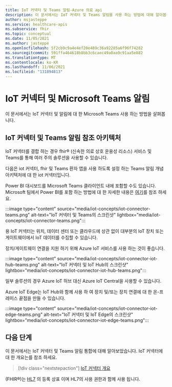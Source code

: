 ```yaml
---
title: IoT 커넥터 및 Teams 알림-Azure 의료 api
description: 이 문서에서는 IoT 커넥터 및 Teams 알림을 사용 하는 방법에 대해 알아봅니다.
author: msjasteppe
ms.service: healthcare-apis
ms.subservice: fhir
ms.topic: conceptual
ms.date: 11/05/2021
ms.author: jasteppe
ms.openlocfilehash: 5f2cb9c9a4e4ef20e489c36a92285a6f96f74282
ms.sourcegitcommit: 591ffa464618b8bb3c6caec49a0aa9c91aa5e882
ms.translationtype: MT
ms.contentlocale: ko-KR
ms.lasthandoff: 11/06/2021
ms.locfileid: "131894813"
---
```

# <a name="iot-connector-and-microsoft-teams-notifications"></a>IoT 커넥터 및 Microsoft Teams 알림

이 문서에서는 IoT 커넥터 및 알림에 대 한 Microsoft Teams 사용 하는 방법을 살펴봅니다.

## <a name="iot-connector-and-teams-notifications-reference-architecture"></a>IoT 커넥터 및 Teams 알림 참조 아키텍처

IoT 커넥터를 결합 하는 경우 fhir&#174; (신속한 의료 상호 운용성 리소스) 서비스 및 Teams를 통해 여러 주의 솔루션을 사용할 수 있습니다. 

다음은 iot 커넥터, fhir 및 Teams 환자 앱을 사용 하도록 설정 하는 Teams 알림 개념 아키텍처에 대 한 iot 커넥터입니다. 

Power BI 대시보드를 Microsoft Teams 클라이언트 내에 포함할 수도 있습니다. Microsoft 팀에서 Power BI를 포함 하는 방법에 대 한 자세한 내용은 [여기](/power-bi/collaborate-share/service-embed-report-microsoft-teams)를 참조 하세요.

:::image type="content" source="media/iot-concepts/iot-connector-teams.png" alt-text="IoT 커넥터 및 Teams의 스크린샷" lightbox="media/iot-concepts/iot-connector-teams.png":::

용 IoT 커넥터는 위치, 데이터 센터 또는 클라우드에 상관 없이 대부분의 IoT 장치 또는 게이트웨이에서 IoT 데이터를 수집할 수 있습니다. 

장치/게이트웨이 연결을 지원 하기 위해 Azure IoT 서비스를 사용 하는 것이 좋습니다.

:::image type="content" source="media/iot-concepts/iot-connector-iot-hub-teams.png" alt-text="IoT 커넥터 및 IoT Hub의 스크린샷" lightbox="media/iot-concepts/iot-connector-iot-hub-teams.png":::

일부 솔루션의 경우 Azure IoT 허브 대신 Azure IoT Central을 사용할 수 있습니다.

Azure IoT Edge는 IoT Hub와 함께 사용 하 여 장치 및/또는 장치 연결에 대 한 온-프레미스 끝점을 만들 수 있습니다.

:::image type="content" source="media/iot-concepts/iot-connector-iot-edge-teams.png" alt-text="IoT 커넥터 및 IoT Edge의 스크린샷" lightbox="media/iot-concepts/iot-connector-iot-edge-teams.png":::

## <a name="next-steps"></a>다음 단계

이 문서에서는 IoT 커넥터 및 Teams 알림 통합에 대해 알아보았습니다. IoT 커넥터에 대 한 개요는를 참조 하세요.

>[!div class="nextstepaction"]
>[IoT 커넥터 개요](iot-connector-overview.md)

(FHIR&#174;)는 [HL7](https://hl7.org/fhir/) 의 등록 상표 이며 HL7의 사용 권한과 함께 사용 됩니다.
